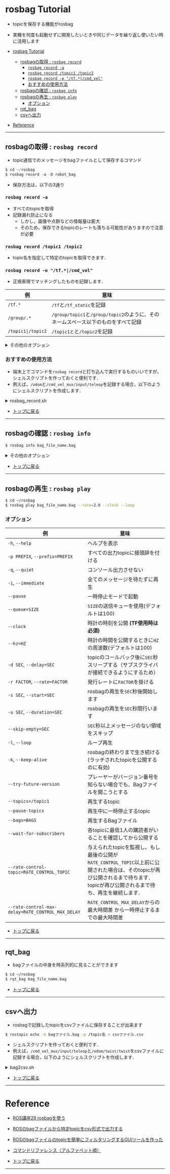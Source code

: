 # rosbag Tutorial
- topicを保存する機能がrosbag
- 実機を何度も起動せずに開発したいときや同じデータを繰り返し使いたい時に活用します

- [rosbag Tutorial](#rosbag-tutorial)
    - [rosbagの取得 : `rosbag record`](#rosbagの取得--rosbag-record)
        - [`rosbag record -a`](#rosbag-record--a)
        - [`rosbag record /topic1 /topic2`](#rosbag-record-topic1-topic2)
        - [`rosbag record -e "/tf.*|/cmd_vel"`](#rosbag-record--e-tfcmdvel)
        - [おすすめの使用方法](#おすすめの使用方法)
    - [rosbagの確認 : `rosbag info`](#rosbagの確認--rosbag-info)
    - [rosbagの再生 : `rosbag play`](#rosbagの再生--rosbag-play)
        - [オプション](#オプション)
    - [rqt_bag](#rqtbag)
    - [csvへ出力](#csvへ出力)
- [Reference](#reference)

---

## rosbagの取得 : `rosbag record`
- topic通信でのメッセージをbagファイルとして保存するコマンド
```python
$ cd ~/rosbag
$ rosbag record -a -O robot_bag
```
- 保存方法は，以下の3通り

### `rosbag record -a`
- すべてのtopicを取得
- 記録漏れ防止になる
    - しかし，画像や点群などの情報量は膨大
    - そのため，保存できるtopicのレートも落ちる可能性がありますので注意が必要

### `rosbag record /topic1 /topic2`
- topic名を指定して特定のtopicを取得できます．

### `rosbag record -e "/tf.*|/cmd_vel"`
- 正規表現でマッチングしたものを記録します．

|例|意味|
|---|---|
|`/tf.*`|`/tf`と`/tf_static`を記録|
|`/group/.*`|`/group/topic1`と`/group/topic2`のように、そのネームスペース以下のものをすべて記録|
|`/topic1\|/topic2`|`/topic1と`と`/topic2`を記録|

<details><summary>その他のオプション</summary>

|例|意味|
|---|---|
|`-h`, `--help`|ヘルプを表示|
|`-a`, `--all`|全てのtopicを流れる情報を記録|
|`-e 正規表現topic名`, `--regex=正規表現topic名`|正規表現で名前が一致したtopicに流れる情報を記録|
|`-x 正規表現topic名`, `--exclude=正規表現topic名`|正規表現で名前が一致したtopicを除いたtopicに流れる情報を記録|
|`-q`, `--quiet`|コンソール出力させない|
|`-o hoge`, `--output-prefix=hoge`|hoge_YYY_MM_DD_HH_mm_ss.bagで保存|
|`-O hoge`, `--output-name=hoge`|hoge.bagで保存|
|`--split=SPLIT_SIZE`|指定された容量、周期を超えた場合、バッグを分割|
|`--max-splits=MAX_SPLITS`|最大N個のバッグファイルを保持し、最大になった時点で最も古いものを消去し、ファイル数を一定に保つ|
|`--size=SIZE`|最大サイズSIZE MBのバッグを記録(デフォルト: 無限)|
|`--duration=DURATION`|`m`または`h`が付加されていない限り、最大継続時間DURATIONのバッグを秒単位で記録|
|`-b SIZE`, `--buffize=SIZE`|SIZE MBの内部バッファを使用 (デフォルト: 256, 0 = 無限)|
|`--chunksize=SIZE`|上級者向け．SIZE KBのチャンクに記録 (デフォルト: 768)|
|`-l NUM`, `--limit=NUM`|各topicのメッセージをNUM個だけ記録|
|`--node=NODE`|特定のノードが購読している全てのtopicを記録する|
|`-j`, `--bz2`|BZ2圧縮を使用|
|`--lz4`|LZ4圧縮を使用|
|`--tcpnodelay`|topicを購読する際にTCP_NODELAYトランスポートヒントを使用|
|`--udp`|topicを購読するときに UDP トランスポートヒントを使用|
|`--repeat-latched`|新しいバッグファイルの開始時にラッチされたメッセージを繰り返す|

</details>

### おすすめの使用方法
- 端末上でコマンドを`rosbag record`と打ち込んで実行するものいいですが，シェルスクリプトを作っておくと便利です．
- 例えば，`/odom`と`/cmd_vel_mux/input/teleop`を記録する場合，以下のようにシェルスクリプトを作成します．

<details><summary>rosbag_record.sh</summary>

- [rosbag_record.sh](bash/rosbag_record.sh)

```bash
#!/bin/bash

rosbag_file="my_bag"
if [ $# = 0 ]; then
    echo "rosbag file name = " $rosbag_file
else
    echo "rosbag file name = " $1
    rosbag_file=$1
fi

cd ~/catkin_ws/src
rosbag record   /odom \
                /cmd_vel_mux/input/teleop  \
                -o $rosbag_file
```

</details>

- [トップに戻る](#rosbag-tutorial)

---

## rosbagの確認 : `rosbag info`
```python
$ rosbag info bag_file_name.bag
```

<details><summary>その他のオプション</summary>

|例|意味|
|---|---|
|`-h`, `--help`|ヘルプを表示|
|`-y`, `--yaml`|YAMLフォーマットで情報を表示|
|`-k KEY`, `--key=KEY`|与えられたキーに関する情報を表示|
|`--freq`|topicメッセージの頻度統計を表示|

</details>

- [トップに戻る](#rosbag-tutorial)

---

## rosbagの再生 : `rosbag play`
```bash
$ cd ~/rosbag
$ rosbag play bag_file_name.bag --rate=2.0 --clock --loop
```

### オプション

|例|意味|
|---|---|
|`-h`, `--help`|ヘルプを表示|
|`-p PREFIX`, `--prefix=PREFIX`|すべての出力topicに接頭辞を付ける|
|`-q`, `--quiet`|コンソール出力させない|
|`-i`, `--immediate`|全てのメッセージを待たずに再生|
|`--pause`|一時停止モードで起動|
|`--queue=SIZE`|`SIZE`の送信キューを使用(デフォルトは100)|
|`--clock`|時計の時刻を公開 **(TF使用時は必須)**|
|`--hz=HZ`|時計の時間を公開するときに`HZ`の周波数(デフォルトは100)|
|`-d SEC`, `--delay=SEC`|topicのコールバック後に`SEC`秒スリープする（サブスクライバが接続できるようにするため）|
|`-r FACTOR`, `--rate=FACTOR`|発行レートに`FACTOR`を掛ける|
|`-s SEC`, `--start=SEC`|rosbagの再生を`SEC`秒後開始します|
|`-u SEC`, `--duration=SEC`|rosbagの再生を`SEC`秒間行います|
|`--skip-empty=SEC`|`SEC`秒以上メッセージのない領域をスキップ|
|`-l`, `--loop`|ループ再生|
|`-k`, `--keep-alive`|rosbagの終わりまで生き続ける(ラッチされたtopicを公開するのに有効)|
|`--try-future-version`|プレーヤーがバージョン番号を知らない場合でも、Bagファイルを開こうとする|
|`--topics=/topic1`|再生するtopic|
|`--pause-topics`|再生中に一時停止するtopic|
|`--bags=BAGS`|再生するBagファイル|
|`--wait-for-subscribers`|各topicに最低1人の購読者がいることを確認してから公開する|
|`--rate-control-topic=RATE_CONTROL_TOPIC`|与えられたtopicを監視し、もし最後の公開が`RATE_CONTROL_TOPIC`以上前に公開された場合は、そのtopicが再び公開されるまで待ちます．topicが再び公開されるまで待ち、再生を継続します．|
|`--rate-control-max-delay=RATE_CONTROL_MAX_DELAY`|`RATE_CONTROL_MAX_DELAY`からの最大時間差 から一時停止するまでの最大時間差|

- [トップに戻る](#rosbag-tutorial)

---

## rqt_bag
- bagファイルの中身を時系列的に見ることができます
```bash
$ cd ~/rosbag
$ rqt_bag bag_file_name.bag
```

- [トップに戻る](#rosbag-tutorial)

---

## csvへ出力
- rosbagで記録したtopicをcsvファイルに保存することが出来ます
```bash
$ rostopic echo -b bagファイル.bag -p /topic名 > csvファイル.csv
```
- シェルスクリプトを作っておくと便利です．
- 例えば，`/cmd_vel_mux/input/teleop`と`/odom/twist/twist`をcsvファイルに記録する場合，以下のようにシェルスクリプトを作成します．

<details><summary>bag2csv.sh</summary>

- [bag2csv.sh](bash/bag2csv.sh)
```bash
#!/bin/bash

cd ~/catkin_ws/src
# csvを作るrosbagファイル
rosbag_files=(
    "my_bag_1" \
    "my_bag_2" \
    "my_bag_3"
)

for ((i = 0; i < ${#rosbag_files[@]}; i++)) {
    echo "${rosbag_files[i]}"
    rostopic echo -b ${rosbag_files[i]}.bag -p /cmd_vel_mux/input/teleop  > teleop_${rosbag_files[i]}.csv
    rostopic echo -b ${rosbag_files[i]}.bag -p /odom/twist/twist> odom_velocity_${rosbag_files[i]}.csv
}
```

</details>

- [トップに戻る](#rosbag-tutorial)

---

# Reference
- [ROS講座29 rosbagを使う](https://qiita.com/srs/items/f6e2c36996e34bcc4d73)
- [ROSのbagファイルから特定topicをcsv形式で出力する](https://yura2.hateblo.jp/entry/rosbag-to-csv)
- [ROSのbagファイルのtopicを簡単にフィルタリングするGUIツールを作った](https://myenigma.hatenablog.com/entry/2016/02/09/223403)
- [コマンドリファレンス（アルファベット順）](http://forestofazumino.web.fc2.com/ros/ros_command_reference.html)

- [トップに戻る](#rosbag-tutorial)

---
